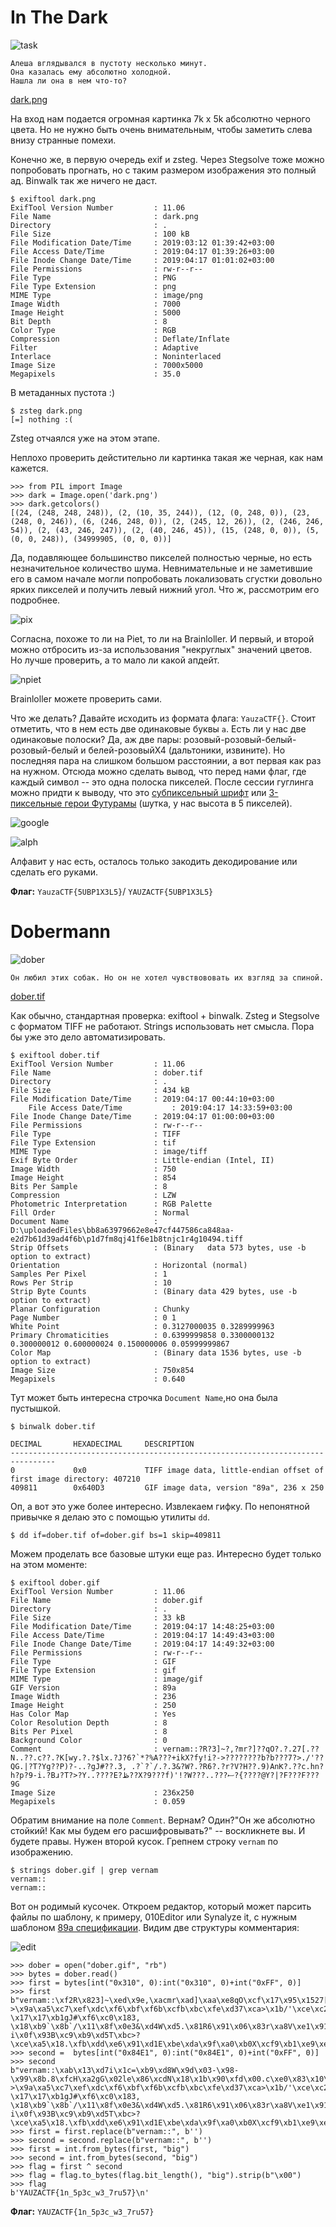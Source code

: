# In The Dark

![task](./src/in_dark.png)

    Алеша вглядывался в пустоту несколько минут. 
    Она казалась ему абсолютно холодной.
    Нашла ли она в нем что-то?

[dark.png](./src/dark.png)

На вход нам подается огромная картинка 7k x 5k абсолютно черного цвета. Но не нужно быть очень внимательным, чтобы заметить слева внизу странные помехи. 

Конечно же, в первую очередь exif и zsteg. Через Stegsolve тоже можно попробовать прогнать, но с таким размером изображения это полный ад. Binwalk так же ничего не даст.

    $ exiftool dark.png 
    ExifTool Version Number         : 11.06
    File Name                       : dark.png
    Directory                       : .
    File Size                       : 100 kB
    File Modification Date/Time     : 2019:03:12 01:39:42+03:00
    File Access Date/Time           : 2019:04:17 01:39:26+03:00
    File Inode Change Date/Time     : 2019:04:17 01:01:02+03:00
    File Permissions                : rw-r--r--
    File Type                       : PNG
    File Type Extension             : png
    MIME Type                       : image/png
    Image Width                     : 7000
    Image Height                    : 5000
    Bit Depth                       : 8
    Color Type                      : RGB
    Compression                     : Deflate/Inflate
    Filter                          : Adaptive
    Interlace                       : Noninterlaced
    Image Size                      : 7000x5000
    Megapixels                      : 35.0

В метаданных пустота :) 

    $ zsteg dark.png 
    [=] nothing :(   

Zsteg отчаялся уже на этом этапе.               

Неплохо проверить дейстительно ли картинка такая же черная, как нам кажется. 

    >>> from PIL import Image
    >>> dark = Image.open('dark.png')
    >>> dark.getcolors()
    [(24, (248, 248, 248)), (2, (10, 35, 244)), (12, (0, 248, 0)), (23, (248, 0, 246)), (6, (246, 248, 0)), (2, (245, 12, 26)), (2, (246, 246, 54)), (2, (43, 246, 247)), (2, (40, 246, 45)), (15, (248, 0, 0)), (5, (0, 0, 248)), (34999905, (0, 0, 0))]

Да, подавляющее большинство пикселей полностью черные, но есть незначительное количество шума. Невнимательные и не заметившие его в самом начале могли попробовать локализовать сгустки довольно ярких пикселей и получить левый нижний угол. Что ж, рассмотрим его подробнее.

![pix](./src/pix.png)

Согласна, похоже то ли на Piet, то ли на Brainloller. И первый, и второй можно отбросить из-за использования "некруглых" значений цветов. Но лучше проверить, а то мало ли какой апдейт.

![npiet](./src/npiet.png)

Brainloller можете проверить сами. 

Что же делать?
Давайте исходить из формата флага: `YauzaCTF{}`. Стоит отметить, что в нем есть две одинаковые буквы `а`. Есть ли у нас две одинаковые полоски?
Да, аж две пары: розовый-розовый-белый-розовый-белый и белей-розовыйX4 (дальтоники, извините). 
Но последняя пара на слишком большом расстоянии, а вот первая как раз на нужном. Отсюда можно сделать вывод, что перед нами флаг, где каждый символ -- это одна полоска пикселей. После сессии гуглинга можно придти к выводу, что это [субпиксельный шрифт](http://www.msarnoff.org/millitext/) или [3-пиксельные герои Футурамы](http://igirl.com.ua/2010/10/20/3-pikselnye-personazhi-futuramy-i-simpsonov/) (шутка, у нас высота в 5 пикселей).

![google](./src/google.png)

![alph](./src/alph.png)

 Алфавит у нас есть, осталось только закодить декодирование или сделать его руками. 

**Флаг:** `YauzaCTF{5UBP1X3L5}`/ `YAUZACTF{5UBP1X3L5}`

# Dobermann

![dober](./src/dober.png)

    Он любил этих собак. Но он не хотел чувствововать их взгляд за спиной. 

[dober.tif](./src/dober.tif)


Как обычно, стандартная проверка: exiftool + binwalk. Zsteg и Stegsolve c форматом TIFF не работают. Strings использовать нет смысла. Пора бы уже это дело автоматизировать.

    $ exiftool dober.tif 
    ExifTool Version Number         : 11.06
    File Name                       : dober.tif
    Directory                       : .
    File Size                       : 434 kB
    File Modification Date/Time     : 2019:04:17 00:44:10+03:00
        File Access Date/Time           : 2019:04:17 14:33:59+03:00
    File Inode Change Date/Time     : 2019:04:17 01:00:00+03:00
    File Permissions                : rw-r--r--
    File Type                       : TIFF
    File Type Extension             : tif
    MIME Type                       : image/tiff
    Exif Byte Order                 : Little-endian (Intel, II)
    Image Width                     : 750
    Image Height                    : 854
    Bits Per Sample                 : 8
    Compression                     : LZW
    Photometric Interpretation      : RGB Palette
    Fill Order                      : Normal
    Document Name                   : D:\uploadedFiles\bb8a63979662e8e47cf447586ca848aa-e2d7b61d39ad4f6b\p1d7fm8qj41f6e1b8tnjc1r4g10494.tiff
    Strip Offsets                   : (Binary   data 573 bytes, use -b option to extract)
    Orientation                     : Horizontal (normal)
    Samples Per Pixel               : 1
    Rows Per Strip                  : 10
    Strip Byte Counts               : (Binary data 429 bytes, use -b option to extract)
    Planar Configuration            : Chunky
    Page Number                     : 0 1
    White Point                     : 0.3127000035 0.3289999963
    Primary Chromaticities          : 0.6399999858 0.3300000132 0.300000012 0.600000024 0.150000006 0.05999999867
    Color Map                       : (Binary data 1536 bytes, use -b option to extract)
    Image Size                      : 750x854
    Megapixels                      : 0.640


Тут может быть интересна строчка `Document Name`,но она была пустышкой.

    $ binwalk dober.tif 

    DECIMAL       HEXADECIMAL     DESCRIPTION
    --------------------------------------------------------------------------------
    0             0x0             TIFF image data, little-endian offset of first image directory: 407210
    409811        0x640D3         GIF image data, version "89a", 236 x 250

Оп, а вот это уже более интересно. Извлекаем гифку. По непонятной привычке я делаю это с помощью утилиты `dd`. 

    $ dd if=dober.tif of=dober.gif bs=1 skip=409811

Можем проделать все базовые штуки еще раз. Интересно будет только на этом моменте: 

    $ exiftool dober.gif
    ExifTool Version Number         : 11.06
    File Name                       : dober.gif
    Directory                       : .
    File Size                       : 33 kB
    File Modification Date/Time     : 2019:04:17 14:48:25+03:00
    File Access Date/Time           : 2019:04:17 14:49:43+03:00
    File Inode Change Date/Time     : 2019:04:17 14:49:32+03:00
    File Permissions                : rw-r--r--
    File Type                       : GIF
    File Type Extension             : gif
    MIME Type                       : image/gif
    GIF Version                     : 89a
    Image Width                     : 236
    Image Height                    : 250
    Has Color Map                   : Yes
    Color Resolution Depth          : 8
    Bits Per Pixel                  : 8
    Background Color                : 0
    Comment                         : vernam::?R?3]~?,?mr?]??qO?.?.27[.??N..??.c??.?K[wy.?.?$lx.?J?6?`*?%A???+ikX?fy!i?->????????b?b???7?>./'??QG.|?T?Yg??P)?-..?gJ#??.3, .?`?`/.?.3&?W?.?R6?.?r?V?H??.9)AnƘ?.??c.hn?h?p?9-i.?Bɹ?T?>?Υ..????E?ڟ??X?9???f)'!?W???..???ސ?{????@Y?|?F???F???9G
    Image Size                      : 236x250
    Megapixels                      : 0.059

Обратим внимание на поле `Comment`. Вернам? Один?"Он же абсолютно стойкий! Как мы будем его расшифровывать?" -- воскликнете вы. И будете правы. Нужен второй кусок. Грепнем строку `vernam` по изображению. 

    $ strings dober.gif | grep vernam
    vernam::
    vernam::

Вот он родимый кусочек. Откроем редактор, который может парсить файлы по шаблону, к примеру, 010Editor или Synalyze it, с нужным шаблоном  [89a спецификации](http://r-t-f-m.info/_books/15001/index.php#sect24). Видим две структуры комментария:

![edit](./src/edit.png)

    >>> dober = open("dober.gif", "rb")
    >>> bytes = dober.read()
    >>> first = bytes[int("0x310", 0):int("0x310", 0)+int("0xFF", 0)]
    >>> first
    b"vernam::\xf2R\x823]~\xed\x9e,\xacmr\xad]\xaa\xe8qO\xcf\x17\x95\x1527[\x18\x8c\xcdN\x18\x1b\x90\xfd\x00.c\xe0\x83\x10\xfeK[wy\n\xd4\x17\x97$lx\t\x9aJ\xef6\xb6`*\xf8%A\x92\xed\xc7+ikX\xbbfy!i\xdf->\x9a\xa5\xc7\xef\xdc\xf6\xbf\xf6b\xcfb\xbc\xfe\xd37\xca>\x1b/'\xce\xc2QG\x17|\xb5T\xfcYg\xb6\xd7P)\xda-\x17\x17\xb1gJ#\xf6\xc0\x183, \x18\xb9`\x8b`/\x11\x8f\x0e3&\xd4W\xd5.\x81R6\x91\x06\x83r\xa8V\xe1\x91H\xa0\xcd\x159)An\xc6\x98\xd7\x05\x8e\xeec\x14hn\xc4h\xc7p\xc89-i\x0f\x93B\xc9\xb9\xd5T\xbc>?\xce\xa5\x18.\xfb\xdd\xe6\x91\xd1E\xbe\xda\x9f\xa0\xb0X\xcf9\xb1\xe9\xe0f)'!\x96W\x87\xb8\xd6\x10\x0f\x93\x81\xaf\xde\x90\x86{\xa9\xb5\x94\xee@Y\x86|\xb9F\xb8\xbb\xd3F\x9f\xe5\x9d\xfc9G"
    >>> second =  bytes[int("0x84E1", 0):int("0x84E1", 0)+int("0xFF", 0)]
    >>> second
    b"vernam::\xab\x13\xd7i\x1c=\xb9\xd8W\x9d\x03-\x98-\x99\x8b.8\xfcH\xa2gG\x02le\x86\xcdN\x18\x1b\x90\xfd\x00.c\xe0\x83\x10\xfeK[wy\n\xd4\x17\x97$lx\t\x9aJ\xef6\xb6`*\xf8%A\x92\xed\xc7+ikX\xbbfy!i\xdf->\x9a\xa5\xc7\xef\xdc\xf6\xbf\xf6b\xcfb\xbc\xfe\xd37\xca>\x1b/'\xce\xc2QG\x17|\xb5T\xfcYg\xb6\xd7P)\xda-\x17\x17\xb1gJ#\xf6\xc0\x183, \x18\xb9`\x8b`/\x11\x8f\x0e3&\xd4W\xd5.\x81R6\x91\x06\x83r\xa8V\xe1\x91H\xa0\xcd\x159)An\xc6\x98\xd7\x05\x8e\xeec\x14hn\xc4h\xc7p\xc89-i\x0f\x93B\xc9\xb9\xd5T\xbc>?\xce\xa5\x18.\xfb\xdd\xe6\x91\xd1E\xbe\xda\x9f\xa0\xb0X\xcf9\xb1\xe9\xe0f)'!\x96W\x87\xb8\xd6\x10\x0f\x93\x81\xaf\xde\x90\x86{\xa9\xb5\x94\xee@Y\x86|\xb9F\xb8\xbb\xd3F\x9f\xe5\x9d\xfc9G"
    >>> first = first.replace(b"vernam::", b'')
    >>> second = second.replace(b"vernam::", b'')
    >>> first = int.from_bytes(first, "big")
    >>> second = int.from_bytes(second, "big")
    >>> flag = first ^ second
    >>> flag = flag.to_bytes(flag.bit_length(), "big").strip(b"\x00")
    >>> flag
    b'YAUZACTF{1n_5p3c_w3_7ru57}\n' 

**Флаг:** `YAUZACTF{1n_5p3c_w3_7ru57}`





